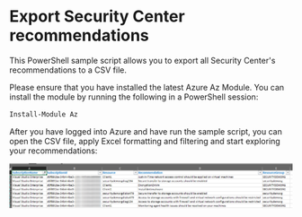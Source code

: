 # Export Security Center recommendations
This PowerShell sample script allows you to export all Security Center's recommendations to a CSV file.<br>


Please ensure that you have installed the latest Azure Az Module.
You can install the module by running the following in a PowerShell session:
```powershell
Install-Module Az
```
After you have logged into Azure and have run the sample script, you can open the CSV file, apply  Excel formatting and filtering and start exploring your recommendations:

![csv export](./screenshots/csv_export.png)

<br>
